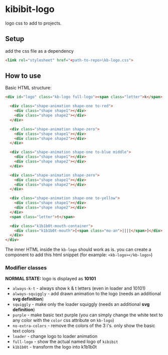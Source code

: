 # kibibit-logo

logo css to add to projects.

## Setup
add the css file as a dependency
```html
<link rel="stylesheet" href="<path-to-repo>\kb-logo.css">
```

## How to use

Basic HTML structure:

```html
<div id="logo" class="kb-logo full-logo"><span class="letter">k</span>

  <div class="shape-animation shape-one to-red">
    <div class="shape shape1"></div>
    <div class="shape shape2"></div>
  </div>

  <div class="shape-animation shape-zero">
    <div class="shape shape1"></div>
    <div class="shape shape2"></div>
  </div>

  <div class="shape-animation shape-one to-blue middle">
    <div class="shape shape1"></div>
    <div class="shape shape2"></div>
  </div>

  <div class="shape-animation shape-zero">
    <div class="shape shape1"></div>
    <div class="shape shape2"></div>
  </div>

  <div class="shape-animation shape-one to-yellow">
    <div class="shape shape1"></div>
    <div class="shape shape2"></div>
  </div>
  <span class="letter">t</span>

  <div class="k1b1b0t-mouth-container">
    <div class="k1b1b0t-mouth">[<span class="mo-an">||||</span>]</div>
  </div>
</div>
```
The inner HTML inside the `kb-logo` should work as is. you can create a
component to add this html snippet (for example: `<kb-logo></kb-logo>`)

### Modifier classes
**NORMAL STATE:** logo is displayed as **10101**
- `always-k-t` - always show k & t letters (even in loader and 10101)
- `always-squiggly` - add drawn animation to the logo (needs an additional **svg definition**)
- `squiggly` - make only the loader squiggly (needs an additional **svg definition**)
- `purple` - make basic text purple (you can simply change the white text to any color with the `color` css attribute on `kb-logo`)
- `no-extra-colors` - remove the colors of the 3 i's. only show the basic text colors
- `loader` - change logo to loader animation
- `full-logo` - show the actual named logo of `kibibit`
- `k1b1b0t` - transform the logo into k1b1b0t
